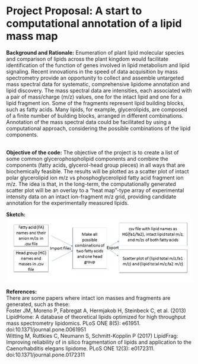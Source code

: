 # **Project Proposal:** A start to computational annotation of a lipid mass map<br/>

**Background and Rationale:** Enumeration of plant lipid molecular species and comparison of lipids across the plant kingdom would facilitate identification of the function of genes involved in lipid metabolism and lipid signaling. Recent innovations in the speed of data acquisition by mass spectrometry provide an opportunity to collect and assemble untargeted mass spectral data for systematic, comprehensive lipidome annotation and lipid discovery. The mass spectral data are intensities, each associated with a pair of mass/charge (m/z) values, one for the intact lipid and one for a lipid fragment ion. Some of the fragments represent lipid building blocks, such as fatty acids. Many lipids, for example, glycerolipids, are composed of a finite number of building blocks, arranged in different combinations. Annotation of the mass spectral data could be facilitated by using a computational approach, considering the possible combinations of the lipid components.  
<br/>

**Objective of the code:** The objective of the project is to create a list of some common glycerophospholipid components and combine the components (fatty acids, glycerol-head group pieces) in all ways that are biochemically feasible. The results will be plotted as a scatter plot of intact polar glycerolipid ion m/z vs phosphoglycerolipid fatty acid fragment ion m/z.  The idea is that, in the long-term, the computationally generated scatter plot will be an overlay to a “heat map”-type array of experimental intensity data on an intact ion-fragment m/z grid, providing candidate annotation for the experimentally measured lipids.
<br/>

**Sketch:** <br/>
<img src="sketch.jpg" alt="sketch_image" width="1000"/>
<br/>

**References:**<br/>There are some papers where intact ion masses and fragments are generated, such as these:<br/>
Foster JM, Moreno P, Fabregat A, Hermjakob H, Steinbeck C, et al. (2013) LipidHome: A database of theoretical lipids optimized for high throughput mass spectrometry lipidomics. PLoS ONE 8(5): e61951. doi:10.1371/journal.pone.0061951
<br/>
Witting M, Ruttkies C, Neumann S, Schmitt-Kopplin P (2017) LipidFrag: Improving reliability of in silico fragmentation of lipids and application to the Caenorhabditis elegans lipidome. PLoS ONE 12(3): e0172311. doi:10.1371/journal.pone.0172311